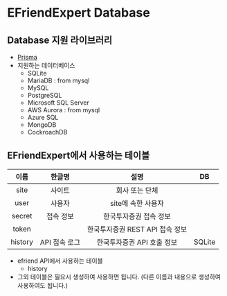 # EFriendExpert Database

  

## Database 지원 라이브러리

- [Prisma](https://github.com/prisma/prisma)
- 지원하는 데이터베이스
  - SQLite
  - MariaDB : from mysql
  - MySQL
  - PostgreSQL
  - Microsoft SQL Server
  - AWS Aurora : from mysql
  - Azure SQL
  - MongoDB
  - CockroachDB

  

## EFriendExpert에서 사용하는 테이블

  

|  이름   |    한글명     |              설명               |   DB   |
| :-----: | :-----------: | :-----------------------------: | :----: |
|  site   |    사이트     |         회사 또는 단체          |        |
|  user   |    사용자     |       site에 속한 사용자        |        |
| secret  |   접속 정보   |     한국투자증권 접속 정보      |        |
|  token  |               | 한국투자증권 REST API 접속 정보 |        |
| history | API 접속 로그 |   한국투자증권 API 호출 정보    | SQLite |

- efriend API에서 사용하는 테이블
  - history
- 그외 테이블은 필요시 생성하여 사용하면 됩니다. (다른 이름과 내용으로 생성하여 사용하여도 됩니다.)

  